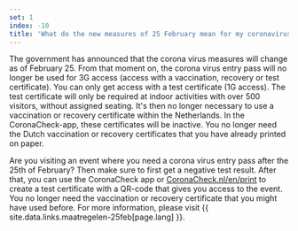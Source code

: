 ```yaml
---
set: 1
index: -10
title: 'What do the new measures of 25 February mean for my coronavirus entry pass?'
---
```

The government has announced that the corona virus measures will change as of February 25. From that moment on, the corona virus entry pass will no longer be used for 3G access (access with a vaccination, recovery or test certificate). You can only get access with a test certificate (1G access). The test certificate will only be required at indoor activities with over 500 visitors, without assigned seating. It's then no longer necessary to use a vaccination or recovery certificate within the Netherlands. In the CoronaCheck-app, these certificates will be inactive. You no longer need the Dutch vaccination or recovery certificates that you have already printed on paper.

Are you visiting an event where you need a corona virus entry pass after the 25th of February? Then make sure to first get a negative test result. After that, you can use the CoronaCheck app or [CoronaCheck.nl/en/print](http://coronacheck.nl/en/print) to create a test certificate with a QR-code that gives you access to the event. You no longer need the vaccination or recovery certificate that you might have used before. For more information, please visit {{ site.data.links.maatregelen-25feb[page.lang] }}.

